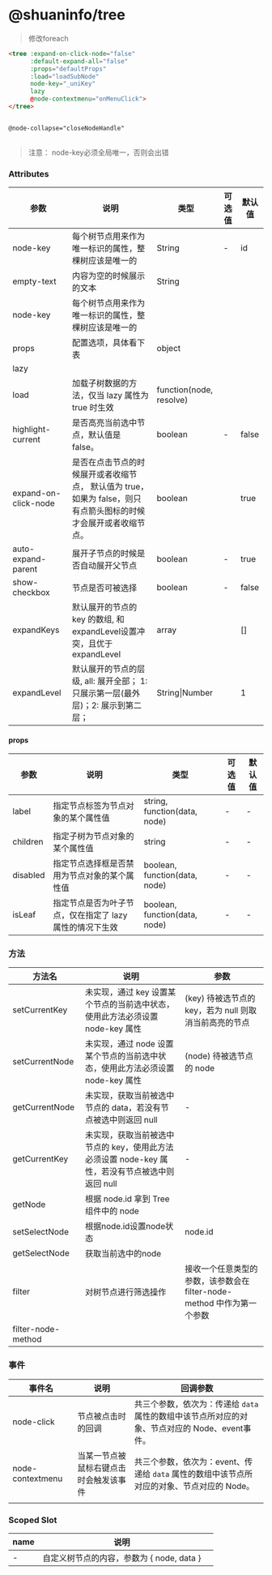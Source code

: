 

#  @shuaninfo/tree

> 修改foreach



```html
<tree :expand-on-click-node="false"
      :default-expand-all="false"
      :props="defaultProps"
      :load="loadSubNode"
      node-key="_uniKey"
      lazy
      @node-contextmenu="onMenuClick">
</tree>


@node-collapse="closeNodeHandle"
               
```



> 注意： node-key必须全局唯一，否则会出错



### Attributes

| 参数                 | 说明                                                         | 类型                    | 可选值 | 默认值 |
| -------------------- | ------------------------------------------------------------ | ----------------------- | ------ | ------ |
| node-key             | 每个树节点用来作为唯一标识的属性，整棵树应该是唯一的         | String                  | -      | id     |
| empty-text           | 内容为空的时候展示的文本                                     | String                  |        |        |
| node-key             | 每个树节点用来作为唯一标识的属性，整棵树应该是唯一的         |                         |        |        |
| props                | 配置选项，具体看下表                                         | object                  |        |        |
| lazy                 |                                                              |                         |        |        |
| load                 | 加载子树数据的方法，仅当 lazy 属性为true 时生效              | function(node, resolve) |        |        |
| highlight-current    | 是否高亮当前选中节点，默认值是 false。                       | boolean                 | -      | false  |
| expand-on-click-node | 是否在点击节点的时候展开或者收缩节点， 默认值为 true，如果为 false，则只有点箭头图标的时候才会展开或者收缩节点。 | boolean                 |        | true   |
| auto-expand-parent   | 展开子节点的时候是否自动展开父节点                           | boolean                 | -      | true   |
| show-checkbox        | 节点是否可被选择                                             | boolean                 | -      | false  |
| expandKeys           | 默认展开的节点的 key 的数组, 和expandLevel设置冲突，且优于expandLevel | array                   |        | []     |
| expandLevel          | 默认展开的节点的层级,  all: 展开全部； 1: 只展示第一层(最外层)；2: 展示到第二层； | String\|Number          |        | 1      |

#### props

| 参数     | 说明                                                     | 类型                          | 可选值 | 默认值 |
| -------- | -------------------------------------------------------- | ----------------------------- | ------ | ------ |
| label    | 指定节点标签为节点对象的某个属性值                       | string, function(data, node)  | -      | -      |
| children | 指定子树为节点对象的某个属性值                           | string                        | -      | -      |
| disabled | 指定节点选择框是否禁用为节点对象的某个属性值             | boolean, function(data, node) | -      | -      |
| isLeaf   | 指定节点是否为叶子节点，仅在指定了 lazy 属性的情况下生效 | boolean, function(data, node) | -      | -      |



### 方法

| 方法名             | 说明                                                         | 参数                                                         |
| ------------------ | ------------------------------------------------------------ | ------------------------------------------------------------ |
| setCurrentKey      | 未实现，通过 key 设置某个节点的当前选中状态，使用此方法必须设置 node-key 属性 | (key) 待被选节点的 key，若为 null 则取消当前高亮的节点       |
| setCurrentNode     | 未实现，通过 node 设置某个节点的当前选中状态，使用此方法必须设置 node-key 属性 | (node) 待被选节点的 node                                     |
| getCurrentNode     | 未实现，获取当前被选中节点的 data，若没有节点被选中则返回 null | -                                                            |
| getCurrentKey      | 未实现，获取当前被选中节点的 key，使用此方法必须设置 node-key 属性，若没有节点被选中则返回 null | -                                                            |
| getNode            | 根据 node.id 拿到 Tree 组件中的 node                         |                                                              |
| setSelectNode      | 根据node.id设置node状态                                      | node.id                                                      |
| getSelectNode      | 获取当前选中的node                                           |                                                              |
| filter             | 对树节点进行筛选操作                                         | 接收一个任意类型的参数，该参数会在 filter-node-method 中作为第一个参数 |
| filter-node-method |                                                              |                                                              |



### 事件

| 事件名           | 说明                                   | 回调参数                                                     |
| ---------------- | -------------------------------------- | ------------------------------------------------------------ |
| node-click       | 节点被点击时的回调                     | 共三个参数，依次为：传递给 `data` 属性的数组中该节点所对应的对象、节点对应的 Node、event事件。 |
| node-contextmenu | 当某一节点被鼠标右键点击时会触发该事件 | 共三个参数，依次为：event、传递给 `data` 属性的数组中该节点所对应的对象、节点对应的 Node。 |
|                  |                                        |                                                              |



### Scoped Slot

| name | 说明                                      |      |
| ---- | ----------------------------------------- | ---- |
| -    | 自定义树节点的内容，参数为 { node, data } |      |

